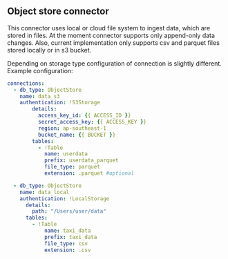 ## Object store connector

This connector uses local or cloud file system to ingest data, which are stored in files.
At the moment connector supports only append-only data changes. Also, current implementation only supports csv and parquet files stored locally or in s3 bucket.

Depending on storage type configuration of connection is slightly different.
Example configuration:
```yaml
connections:
  - db_type: ObjectStore
    name: data_s3
    authentication: !S3Storage
        details:
          access_key_id: {{ ACCESS_ID }}
          secret_access_key: {{ ACCESS_KEY }}
          region: ap-southeast-1
          bucket_name: {{ BUCKET }}
        tables:
          - !Table
            name: userdata
            prefix: userdata_parquet
            file_type: parquet
            extension: .parquet #optional

  - db_type: ObjectStore
    name: data_local
    authentication: !LocalStorage
      details:
        path: "/Users/user/data"
      tables:
        - !Table
            name: taxi_data
            prefix: taxi_data
            file_type: csv
            extension: .csv
```